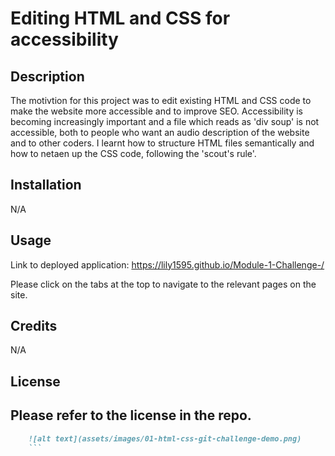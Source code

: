 # Editing HTML and CSS for accessibility 

## Description

The motivtion for this project was to edit existing HTML and CSS code to make the website more accessible and to improve SEO. Accessibility is becoming increasingly important and a file which reads as 'div soup' is not accessible, both to people who want an audio description of the website and to other coders. I learnt how to structure HTML files semantically and how to netaen up the CSS code, following the 'scout's rule'. 

## Installation

N/A

## Usage

Link to deployed application: https://lily1595.github.io/Module-1-Challenge-/

Please click on the tabs at the top to navigate to the relevant pages on the site. 

## Credits

N/A

## License

Please refer to the license in the repo. 
---

```md
    ![alt text](assets/images/01-html-css-git-challenge-demo.png)
    ```
